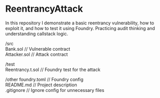 # ReentrancyAttack
In this repository I demonstrate a basic reentrancy vulnerability, how to exploit it, and how to test it using Foundry. Practicing audit thinking and understanding callstack logic.


/src  
       Bank.sol            // Vulnerable contract  
       Attacker.sol        // Attack contract  


/test  
      Reentrancy.t.sol    // Foundry test for the attack  


/other 
   foundry.toml            // Foundry config  
   README.md               // Project description  
   .gitignore              // Ignore config for unnecessary files  
